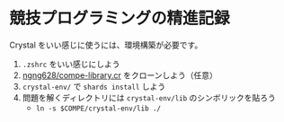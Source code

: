 # 競技プログラミングの精進記録

Crystal をいい感じに使うには、環境構築が必要です。

1. `.zshrc` をいい感じにしよう
2. [ngng628/compe-library.cr](https://github.com/ngng628/compe-library.cr) をクローンしよう（任意）
3. `crystal-env/` で `shards install` しよう
4. 問題を解くディレクトリには `crystal-env/lib` のシンボリックを貼ろう
   - `ln -s $COMPE/crystal-env/lib ./`


